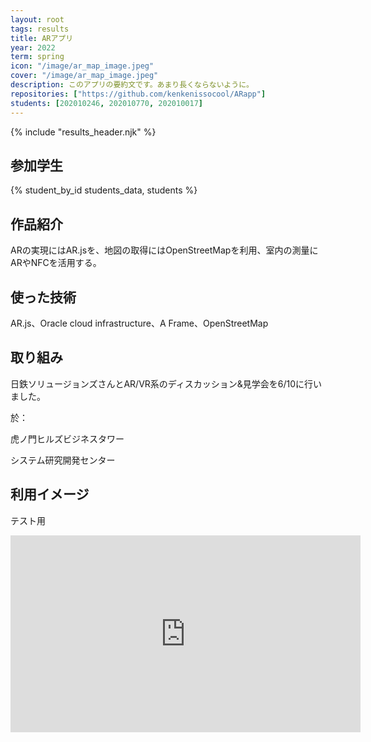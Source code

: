 ```yaml
---
layout: root
tags: results
title: ARアプリ
year: 2022
term: spring
icon: "/image/ar_map_image.jpeg"
cover: "/image/ar_map_image.jpeg"
description: このアプリの要約文です。あまり長くならないように。
repositories: ["https://github.com/kenkenissocool/ARapp"]
students: [202010246, 202010770, 202010017]
---
```


{% include "results_header.njk" %}

## 参加学生

{% student_by_id students_data, students %}

## 作品紹介

ARの実現にはAR.jsを、地図の取得にはOpenStreetMapを利用、室内の測量にARやNFCを活用する。

## 使った技術

AR.js、Oracle cloud infrastructure、A Frame、OpenStreetMap

## 取り組み

日鉄ソリュージョンズさんとAR/VR系のディスカッション&見学会を6/10に行いました。

於：

虎ノ門ヒルズビジネスタワー

システム研究開発センター

## 利用イメージ

テスト用

<div class="youtube">
<iframe width="560" height="315" src="https://www.youtube.com/embed/4qL5ss4PX7E" title="YouTube video player" frameborder="0" allow="accelerometer; autoplay; clipboard-write; encrypted-media; gyroscope; picture-in-picture" allowfullscreen></iframe>
</div>
